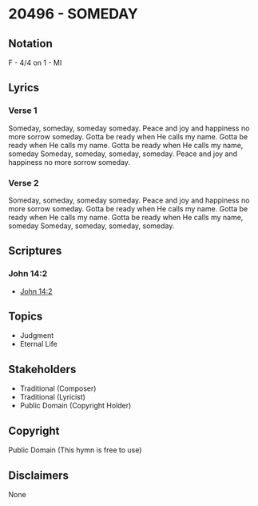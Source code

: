# 20496 - SOMEDAY

## Notation

F - 4/4 on 1 - MI

## Lyrics

### Verse 1

Someday, someday, someday someday. Peace and joy and happiness no more sorrow someday. Gotta be ready when He calls my name. Gotta be ready when He calls my name. Gotta be ready when He calls my name, someday Someday, someday, someday, someday. Peace and joy and happiness no more sorrow someday. 

### Verse 2

Someday, someday, someday someday. Peace and joy and happiness no more sorrow someday. Gotta be ready when He calls my name. Gotta be ready when He calls my name. Gotta be ready when He calls my name, someday Someday, someday, someday, someday.


## Scriptures

### John 14:2

- [John 14:2](https://www.biblegateway.com/passage/?search=John%2014%3A2)


## Topics

- Judgment
- Eternal Life

## Stakeholders

- Traditional (Composer)
- Traditional (Lyricist)
- Public Domain (Copyright Holder)

## Copyright

Public Domain
(This hymn is free to use)

## Disclaimers

None

